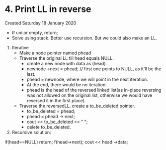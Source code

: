 # 4. Print LL in reverse
Created Saturday 18 January 2020

* If uni or empty, return;
* Solve using stack. Better use recursion. But we could also make an LL.


1. Iterative
	* Make a node pointer named phead
	* Traverse the original LL till head equals NULL.
		* create a new node with data as (head).
		* newnode->next = phead; // first one points to NULL, as it'll be the last.
		* phead = newnode, where we will point in the next iteration.
		* At the end, there would be no iteration.
		* phead is the head of the reversed linked list(as in-place reversing was not allowed on the original list, otherwise we would have reversed it in the first place).
	* Traverse the reversedLL, create a to_be_deleted pointer.
		* to_be_deleted = phead;
		* phead = phead -> next;
		* cout << to_be_deleted << " ";
		* delete to_be_deleted.
2. Recursive solution:

if(head==NULL)
return;
f(head->next);
cout << head ->data;
